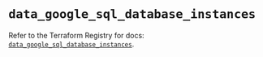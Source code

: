 # `data_google_sql_database_instances`

Refer to the Terraform Registry for docs: [`data_google_sql_database_instances`](https://registry.terraform.io/providers/hashicorp/google/5.12.0/docs/data-sources/sql_database_instances).
